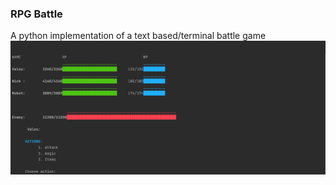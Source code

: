### RPG Battle

A python implementation of a text based/terminal battle game
<img src="./game view.png"/>
</img>